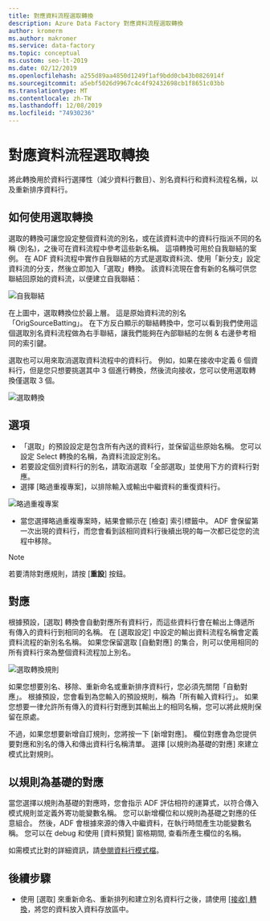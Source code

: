 ```yaml
---
title: 對應資料流程選取轉換
description: Azure Data Factory 對應資料流程選取轉換
author: kromerm
ms.author: makromer
ms.service: data-factory
ms.topic: conceptual
ms.custom: seo-lt-2019
ms.date: 02/12/2019
ms.openlocfilehash: a255d89aa4850d1249f1af9bdd0cb43b0826914f
ms.sourcegitcommit: a5ebf5026d9967c4c4f92432698cb1f8651c03bb
ms.translationtype: MT
ms.contentlocale: zh-TW
ms.lasthandoff: 12/08/2019
ms.locfileid: "74930236"
---
```

# <a name="mapping-data-flow-select-transformation"></a>對應資料流程選取轉換


將此轉換用於資料行選擇性（減少資料行數目）、別名資料行和資料流程名稱，以及重新排序資料行。

## <a name="how-to-use-select-transformation"></a>如何使用選取轉換
選取的轉換可讓您設定整個資料流的別名，或在該資料流中的資料行指派不同的名稱 (別名)，之後可在資料流程中參考這些新名稱。 這項轉換可用於自我聯結的案例。 在 ADF 資料流程中實作自我聯結的方式是選取資料流、使用「新分支」設定資料流的分支，然後立即加入「選取」轉換。 該資料流現在會有新的名稱可供您聯結回原始的資料流，以便建立自我聯結：

![自我聯結](media/data-flow/selfjoin.png "自我聯結")

在上圖中，選取轉換位於最上層。 這是原始資料流的別名「OrigSourceBatting」。 在下方反白顯示的聯結轉換中，您可以看到我們使用這個選取別名資料流程做為右手聯結，讓我們能夠在內部聯結的左側 & 右邊參考相同的索引鍵。

選取也可以用來取消選取資料流程中的資料行。 例如，如果在接收中定義 6 個資料行，但是您只想要挑選其中 3 個進行轉換，然後流向接收，您可以使用選取轉換僅選取 3 個。

![選取轉換](media/data-flow/newselect1.png "選取別名")

## <a name="options"></a>選項
* 「選取」的預設設定是包含所有內送的資料行，並保留這些原始名稱。 您可以設定 Select 轉換的名稱，為資料流設定別名。
* 若要設定個別資料行的別名，請取消選取「全部選取」並使用下方的資料行對應。
* 選擇 [略過重複專案]，以排除輸入或輸出中繼資料的重復資料行。

![略過重複專案](media/data-flow/select-skip-dup.png "略過重複專案")

* 當您選擇略過重複專案時，結果會顯示在 [檢查] 索引標籤中。 ADF 會保留第一次出現的資料行，而您會看到該相同資料行後續出現的每一次都已從您的流程中移除。

> [!NOTE]
> 若要清除對應規則，請按 [**重設**] 按鈕。

## <a name="mapping"></a>對應
根據預設，[選取] 轉換會自動對應所有資料行，而這些資料行會在輸出上傳遞所有傳入的資料行到相同的名稱。 在 [選取設定] 中設定的輸出資料流程名稱會定義資料流程的新別名名稱。 如果您保留選取 [自動對應] 的集合，則可以使用相同的所有資料行來為整個資料流程加上別名。

![選取轉換規則](media/data-flow/rule2.png "以規則為基礎的對應")

如果您想要別名、移除、重新命名或重新排序資料行，您必須先關閉「自動對應」。 根據預設，您會看到為您輸入的預設規則，稱為「所有輸入資料行」。 如果您想要一律允許所有傳入的資料行對應到其輸出上的相同名稱，您可以將此規則保留在原處。

不過，如果您想要新增自訂規則，您將按一下 [新增對應]。 欄位對應會為您提供要對應和別名的傳入和傳出資料行名稱清單。 選擇 [以規則為基礎的對應] 來建立模式比對規則。

## <a name="rule-based-mapping"></a>以規則為基礎的對應
當您選擇以規則為基礎的對應時，您會指示 ADF 評估相符的運算式，以符合傳入模式規則並定義外寄功能變數名稱。 您可以新增欄位和以規則為基礎之對應的任意組合。 然後，ADF 會根據來源的傳入中繼資料，在執行時間產生功能變數名稱。 您可以在 debug 和使用 [資料預覽] 窗格期間, 查看所產生欄位的名稱。

如需模式比對的詳細資訊，請[參閱資料行模式檔](concepts-data-flow-column-pattern.md)。

## <a name="next-steps"></a>後續步驟
* 使用 [選取] 來重新命名、重新排列和建立別名資料行之後，請使用 [[接收] 轉換](data-flow-sink.md)，將您的資料放入資料存放區中。
